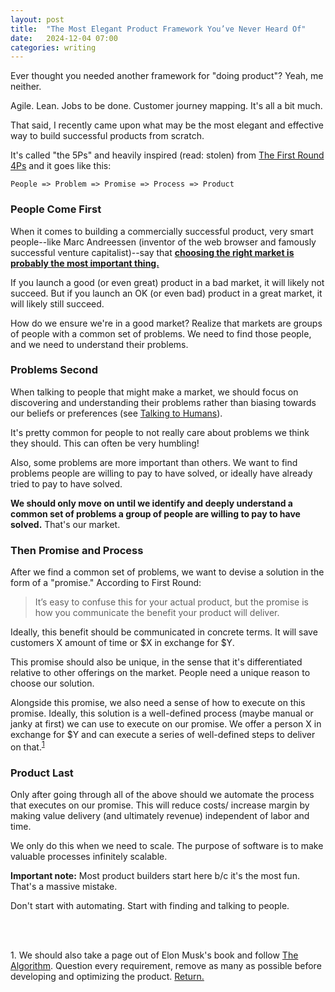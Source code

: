 ```yaml
---
layout: post
title:  "The Most Elegant Product Framework You’ve Never Heard Of"
date:   2024-12-04 07:00
categories: writing
---
```


Ever thought you needed another framework for "doing product"? Yeah, me neither.

Agile. Lean. Jobs to be done. Customer journey mapping. It's all a bit much.  

That said, I recently came upon what may be the most elegant and effective way to build successful products from scratch. 

It's called "the 5Ps" and heavily inspired (read: stolen) from [The First Round 4Ps](https://pmf.firstround.com/levels) and it goes like this: 

`People => Problem => Promise => Process => Product`
  

### People Come First 

When it comes to building a commercially successful product, very smart people--like Marc Andreessen (inventor of the web browser and famously successful venture capitalist)--say that [**choosing the right market is probably the most important thing.**](https://web.archive.org/web/20070701074943/http://blog.pmarca.com/2007/06/the-pmarca-gu-2.html)

If you launch a good (or even great) product in a bad market, it will likely not succeed. But if you launch an OK (or even bad) product in a great market, it will likely still succeed.  

How do we ensure we're in a good market? Realize that markets are groups of people with a common set of problems. We need to find those people, and we need to understand their problems. 


### Problems Second

When talking to people that might make a market, we should focus on discovering and understanding their problems rather than biasing towards our beliefs or preferences (see [Talking to Humans](https://s3.amazonaws.com/TalkingtoHumans/Talking+to+Humans.pdf)).

It's pretty common for people to not really care about problems we think they should. This can often be very humbling! 

Also, some problems are more important than others. We want to find problems people are willing to pay to have solved, or ideally have already tried to pay to have solved. 

**We should only move on until we identify and deeply understand a common set of problems a group of people are willing to pay to have solved.** That's our market. 
 

### Then Promise and Process 

After we find a common set of problems, we want to devise a solution in the form of a "promise." According to First Round: 

>It’s easy to confuse this for your actual product, but the promise is how you communicate the benefit your product will deliver.

Ideally, this benefit should be communicated in concrete terms. It will save customers X amount of time or $X in exchange for $Y. 

This promise should also be unique, in the sense that it's differentiated relative to other offerings on the market. People need a unique reason to choose our solution. 

Alongside this promise, we also need a sense of how to execute on this promise. Ideally, this solution is a well-defined process (maybe manual or janky at first) we can use to execute on our promise. We offer a person X in exchange for $Y and can execute a series of well-defined steps to deliver on that.<sup id="a1">[1](#f1)</sup>


### Product Last

Only after going through all of the above should we automate the process that executes on our promise. This will reduce  costs/ increase margin by making value delivery (and ultimately revenue) independent of labor and time. 

We only do this when we need to scale. The purpose of software is to make valuable processes infinitely scalable.

**Important note:** Most product builders start here b/c it's the most fun. That's a massive mistake. 

Don't start with automating. Start with finding and talking to people. 



<br />
<br />

<a name="f1">1.</a> We should also take a page out of Elon Musk's book and follow [The Algorithm](/reading/2024/11/01/re_elon/#radical-simplification). Question every requirement, remove as many as possible before developing and optimizing the product.  [Return.](#a1)
